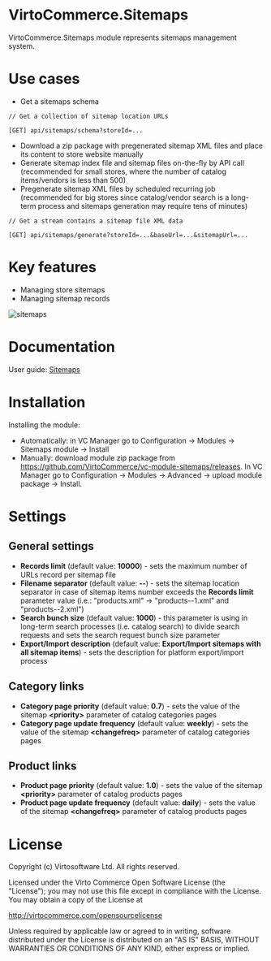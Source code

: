 # VirtoCommerce.Sitemaps
VirtoCommerce.Sitemaps module represents sitemaps management system.

# Use cases
* Get a sitemaps schema

```
// Get a collection of sitemap location URLs

[GET] api/sitemaps/schema?storeId=...
```
  
* Download a zip package with pregenerated sitemap XML files and place its content to store website manually
* Generate sitemap index file and sitemap files on-the-fly by API call (recommended for small stores, where the number of catalog items/vendors is less than 500)
* Pregenerate sitemap XML files by scheduled recurring job (recommended for big stores since catalog/vendor search is a long-term process and sitemaps generation may require tens of minutes)

```
// Get a stream contains a sitemap file XML data

[GET] api/sitemaps/generate?storeId=...&baseUrl=...&sitemapUrl=...
```

# Key features
* Managing store sitemaps
* Managing sitemap records

![sitemaps](https://cloud.githubusercontent.com/assets/10347112/21456466/f538e78a-c930-11e6-8dad-5bdddc3f9611.png)

# Documentation
User guide: [Sitemaps](http://virtocommerce.com/docs/vc2userguide/sitemaps)

# Installation
Installing the module:
* Automatically: in VC Manager go to Configuration -> Modules -> Sitemaps module -> Install
* Manually: download module zip package from https://github.com/VirtoCommerce/vc-module-sitemaps/releases. In VC Manager go to Configuration -> Modules -> Advanced -> upload module package -> Install.

# Settings
## General settings
* **Records limit** (default value: **10000**) - sets the maximum number of URLs record per sitemap file
* **Filename separator** (default value: **--**) - sets the sitemap location separator in case of sitemap items number exceeds the **Records limit** parameter value (i.e.: "products.xml" -> "products--1.xml" and "products--2.xml")
* **Search bunch size** (default value: **1000**) - this parameter is using in long-term search processes (i.e. catalog search) to divide search requests and sets the search request bunch size parameter
* **Export/Import description** (default value: **Export/Import sitemaps with all sitemap items**) - sets the description for platform export/import process

## Category links
* **Category page priority** (default value: **0.7**) - sets the value of the sitemap **&lt;priority&gt;** parameter of catalog categories pages
* **Category page update frequency** (default value: **weekly**) - sets the value of the sitemap **&lt;changefreq&gt;** parameter of catalog categories pages

## Product links
* **Product page priority** (default value: **1.0**) - sets the value of the sitemap **&lt;priority&gt;** parameter of catalog products pages
* **Product page update frequency** (default value: **daily**) - sets the value of the sitemap **&lt;changefreq&gt;** parameter of catalog products pages

# License
Copyright (c) Virtosoftware Ltd.  All rights reserved.

Licensed under the Virto Commerce Open Software License (the "License"); you
may not use this file except in compliance with the License. You may
obtain a copy of the License at

http://virtocommerce.com/opensourcelicense

Unless required by applicable law or agreed to in writing, software
distributed under the License is distributed on an "AS IS" BASIS,
WITHOUT WARRANTIES OR CONDITIONS OF ANY KIND, either express or
implied.
